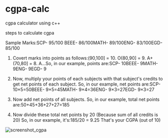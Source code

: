 # cgpa-calc
cgpa calculator using c++

steps to calculate cgpa


Sample Marks:SCP- 95/100
BEEE- 86/100MATH- 89/100ENG- 83/100EGD- 85/100

1) Covert marks into points as follows:(90,100] = 10. O(80,90] = 9. A+(70,80] = 8. A...So, in our example, points are:SCP- 10BEEE- 9MATH- 9ENG- 9EGD- 9

2) Now, multiply your points of each subjects with that subject's credits to get net points of each subject.
So, in our example, net points are:SCP- 10×5=50BEEE- 9×5=45MATH- 9×4=36ENG- 9×3=27EGD- 9×3=27

3) Now add net points of all subjects.
So, in our example, total net points are:50+45+36+27+27=185

4) Now divide these total net points by 20 (Because sum of all credits is 20)
So, in our example, it's:185/20 = 9.25
That's your CGPA (out of 10)


![screenshot_cgpa](https://user-images.githubusercontent.com/80886593/167431426-5755aaf3-ddbe-4851-aa38-bf062de5eb99.png)
